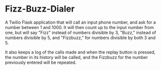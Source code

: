 # Fizz-Buzz-Dialer


A Twilio Flask application that will call an input phone number, and ask for a number between 1 and 1000. It will then count up to the input number from one, but will say "Fizz" instead of numbers divisible by 3, "Buzz," instead of numbers divisible by 5, and "Fizzbuzz," for numbers divisible by both 3 and 5.

It also keeps a log of the calls made and when the replay button is pressed, the number in its history will be called, and the Fizzbuzz for the number previously entered will be repeated.
